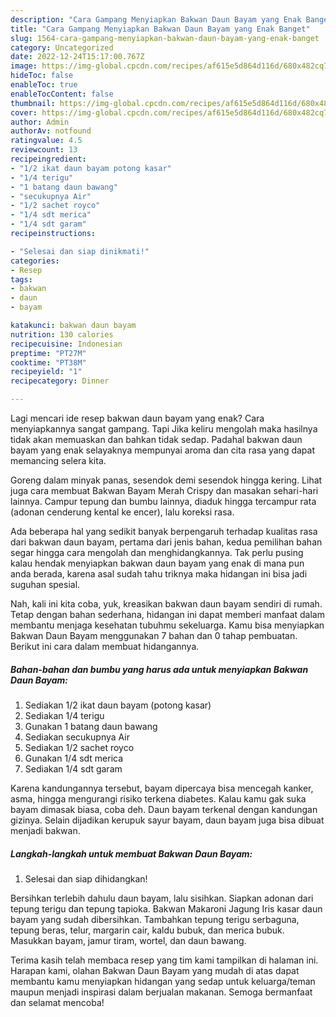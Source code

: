 ```yaml
---
description: "Cara Gampang Menyiapkan Bakwan Daun Bayam yang Enak Banget"
title: "Cara Gampang Menyiapkan Bakwan Daun Bayam yang Enak Banget"
slug: 1564-cara-gampang-menyiapkan-bakwan-daun-bayam-yang-enak-banget
category: Uncategorized
date: 2022-12-24T15:17:00.767Z
image: https://img-global.cpcdn.com/recipes/af615e5d864d116d/680x482cq70/bakwan-daun-bayam-foto-resep-utama.jpg
hideToc: false
enableToc: true
enableTocContent: false
thumbnail: https://img-global.cpcdn.com/recipes/af615e5d864d116d/680x482cq70/bakwan-daun-bayam-foto-resep-utama.jpg
cover: https://img-global.cpcdn.com/recipes/af615e5d864d116d/680x482cq70/bakwan-daun-bayam-foto-resep-utama.jpg
author: Admin
authorAv: notfound
ratingvalue: 4.5
reviewcount: 13
recipeingredient:
- "1/2 ikat daun bayam potong kasar"
- "1/4 terigu"
- "1 batang daun bawang"
- "secukupnya Air"
- "1/2 sachet royco"
- "1/4 sdt merica"
- "1/4 sdt garam"
recipeinstructions:

- "Selesai dan siap dinikmati!"
categories:
- Resep
tags:
- bakwan
- daun
- bayam

katakunci: bakwan daun bayam 
nutrition: 130 calories
recipecuisine: Indonesian
preptime: "PT27M"
cooktime: "PT38M"
recipeyield: "1"
recipecategory: Dinner

---
```



Lagi mencari ide resep bakwan daun bayam yang enak? Cara menyiapkannya sangat gampang. Tapi Jika keliru mengolah maka hasilnya tidak akan memuaskan dan bahkan tidak sedap. Padahal bakwan daun bayam yang enak selayaknya mempunyai aroma dan cita rasa yang dapat memancing selera kita.


Goreng dalam minyak panas, sesendok demi sesendok hingga kering. Lihat juga cara membuat Bakwan Bayam Merah Crispy dan masakan sehari-hari lainnya. Campur tepung dan bumbu lainnya, diaduk hingga tercampur rata (adonan cenderung kental ke encer), lalu koreksi rasa.

Ada beberapa hal yang sedikit banyak berpengaruh terhadap kualitas rasa dari bakwan daun bayam, pertama dari jenis bahan, kedua pemilihan bahan segar hingga cara mengolah dan menghidangkannya. Tak perlu pusing kalau hendak menyiapkan bakwan daun bayam yang enak di mana pun anda berada, karena asal sudah tahu triknya maka hidangan ini bisa jadi suguhan spesial.


Nah, kali ini kita coba, yuk, kreasikan bakwan daun bayam sendiri di rumah. Tetap dengan bahan sederhana, hidangan ini dapat memberi manfaat dalam membantu menjaga kesehatan tubuhmu sekeluarga. Kamu bisa menyiapkan Bakwan Daun Bayam menggunakan 7 bahan dan 0 tahap pembuatan. Berikut ini cara dalam membuat hidangannya.

<!--inarticleads1-->

##### Bahan-bahan dan bumbu yang harus ada untuk menyiapkan Bakwan Daun Bayam:

1. Sediakan 1/2 ikat daun bayam (potong kasar)
1. Sediakan 1/4 terigu
1. Gunakan 1 batang daun bawang
1. Sediakan secukupnya Air
1. Sediakan 1/2 sachet royco
1. Gunakan 1/4 sdt merica
1. Sediakan 1/4 sdt garam


Karena kandungannya tersebut, bayam dipercaya bisa mencegah kanker, asma, hingga mengurangi risiko terkena diabetes. Kalau kamu gak suka bayam dimasak biasa, coba deh. Daun bayam terkenal dengan kandungan gizinya. Selain dijadikan kerupuk sayur bayam, daun bayam juga bisa dibuat menjadi bakwan. 

<!--inarticleads2-->

##### Langkah-langkah untuk membuat Bakwan Daun Bayam:


1. Selesai dan siap dihidangkan!

Bersihkan terlebih dahulu daun bayam, lalu sisihkan. Siapkan adonan dari tepung terigu dan tepung tapioka. Bakwan Makaroni Jagung Iris kasar daun bayam yang sudah dibersihkan. Tambahkan tepung terigu serbaguna, tepung beras, telur, margarin cair, kaldu bubuk, dan merica bubuk. Masukkan bayam, jamur tiram, wortel, dan daun bawang. 

Terima kasih telah membaca resep yang tim kami tampilkan di halaman ini. Harapan kami, olahan Bakwan Daun Bayam yang mudah di atas dapat membantu kamu menyiapkan hidangan yang sedap untuk keluarga/teman maupun menjadi inspirasi dalam berjualan makanan. Semoga bermanfaat dan selamat mencoba!
